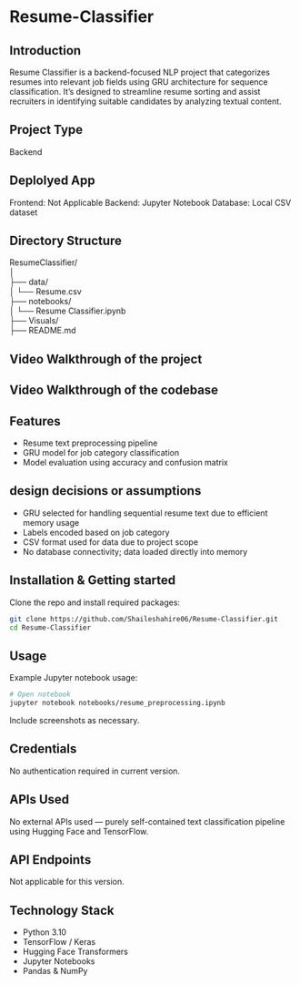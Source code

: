 # Resume-Classifier

## Introduction
Resume Classifier is a backend-focused NLP project that categorizes resumes into relevant job fields using GRU architecture for sequence classification. It’s designed to streamline resume sorting and assist recruiters in identifying suitable candidates by analyzing textual content.

## Project Type
Backend

## Deplolyed App
Frontend: Not Applicable
Backend: Jupyter Notebook
Database: Local CSV dataset

## Directory Structure
ResumeClassifier/                
│                     
├── data/                         
│   └── Resume.csv           
├── notebooks/                              
│   └── Resume Classifier.ipynb                  
├── Visuals/                         
├── README.md              


## Video Walkthrough of the project


## Video Walkthrough of the codebase


## Features
- Resume text preprocessing pipeline
- GRU model for job category classification
- Model evaluation using accuracy and confusion matrix

## design decisions or assumptions
- GRU selected for handling sequential resume text due to efficient memory usage
- Labels encoded based on job category
- CSV format used for data due to project scope
- No database connectivity; data loaded directly into memory

## Installation & Getting started
Clone the repo and install required packages:

```bash
git clone https://github.com/Shaileshahire06/Resume-Classifier.git
cd Resume-Classifier
```

## Usage
Example Jupyter notebook usage:

```bash
# Open notebook
jupyter notebook notebooks/resume_preprocessing.ipynb
```

Include screenshots as necessary.

## Credentials
No authentication required in current version.

## APIs Used
No external APIs used — purely self-contained text classification pipeline using Hugging Face and TensorFlow.

## API Endpoints
Not applicable for this version.


## Technology Stack

- Python 3.10
- TensorFlow / Keras
- Hugging Face Transformers
- Jupyter Notebooks
- Pandas & NumPy
